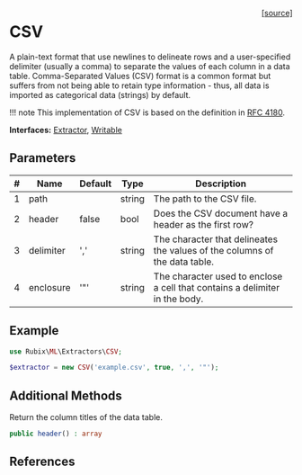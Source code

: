 <span style="float:right;"><a href="https://github.com/RubixML/ML/blob/master/src/Extractors/CSV.php">[source]</a></span>

# CSV
A plain-text format that use newlines to delineate rows and a user-specified delimiter (usually a comma) to separate the values of each column in a data table. Comma-Separated Values (CSV) format is a common format but suffers from not being able to retain type information - thus, all data is imported as categorical data (strings) by default.

!!! note
    This implementation of CSV is based on the definition in [RFC 4180](https://tools.ietf.org/html/rfc4180).

**Interfaces:** [Extractor](api.md), [Writable](api.md)

## Parameters
| # | Name | Default | Type | Description |
|---|---|---|---|---|
| 1 | path |  | string | The path to the CSV file. |
| 2 | header | false | bool | Does the CSV document have a header as the first row? |
| 3 | delimiter | ',' | string | The character that delineates the values of the columns of the data table. |
| 4 | enclosure | '"' | string | The character used to enclose a cell that contains a delimiter in the body. |

## Example
```php
use Rubix\ML\Extractors\CSV;

$extractor = new CSV('example.csv', true, ',', '"');
```

## Additional Methods
Return the column titles of the data table.
```php
public header() : array
```

## References
[^1]: T. Shafranovich. (2005). Common Format and MIME Type for Comma-Separated Values (CSV) Files.